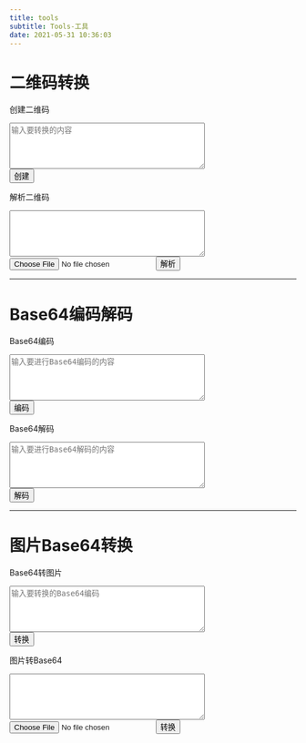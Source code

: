 ```yaml
---
title: tools
subtitle: Tools-工具
date: 2021-05-31 10:36:03
---
```


<div class="markdown-body tools-body">
    <h1>二维码转换</h1>
    <div class="tools-container">
        <div class="tools-item">
            <p class="tools-title">创建二维码</p>
            <label><textarea id="qrcode-content" cols="40" rows="5" placeholder="输入要转换的内容"></textarea></label>
            <br/>
            <button onclick="createQRCode()">创建</button>
            <br/>
            <!--suppress HtmlUnknownTarget -->
            <img id="qrcode-img" src="/img/loading.gif" alt="qrcode" style="display: none">
        </div>
        <div class="tools-item">
            <p class="tools-title">解析二维码</p>
            <label><textarea id="parse-qrcode-content" cols="40" rows="5" readonly></textarea></label>
            <form id="parse-qrcode-form" method="post" enctype="multipart/form-data">
                <input id="parse-qrcode-file" type="file" name="qrCode">
                <button type="button" onclick="parseQRCode()">解析</button>
            </form>
        </div>
    </div>
    <hr>
    <h1>Base64编码解码</h1>
    <div class="tools-container">
        <div class="tools-item">
            <p class="tools-title">Base64编码</p>
            <label><textarea id="base64-encode-content" cols="40" rows="5" placeholder="输入要进行Base64编码的内容"></textarea></label>
            <br/>
            <button onclick="base64Encode()">编码</button>
        </div>
        <div class="tools-item">
            <p class="tools-title">Base64解码</p>
            <label><textarea id="base64-decode-content" cols="40" rows="5" placeholder="输入要进行Base64解码的内容"></textarea></label>
            <br/>
            <button onclick="base64Decode()">解码</button>
        </div>
    </div>
    <hr>
    <h1>图片Base64转换</h1>
    <div class="tools-container">
        <div class="tools-item">
            <p class="tools-title">Base64转图片</p>
            <label><textarea id="base642img-content" cols="40" rows="5" placeholder="输入要转换的Base64编码"></textarea></label>
            <br/>
            <button onclick="base64ToImage()">转换</button>
            <br/>
            <!--suppress HtmlUnknownTarget -->
            <img id="img2base64-img" src="/img/loading.gif" alt="image" style="display: none">
        </div>
        <div class="tools-item">
            <p class="tools-title">图片转Base64</p>
            <label><textarea id="image2base64-content" cols="40" rows="5" readonly></textarea></label>
            <form id="image2base64-form" method="post" enctype="multipart/form-data">
                <input id="image2base64-file" type="file" name="image">
                <button type="button" onclick="image2Base64()">转换</button>
            </form>
        </div>
    </div>
</div>

